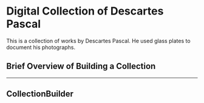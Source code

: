 # Digital Collection of Descartes Pascal

This is a collection of works by Descartes Pascal. He used glass plates to document his photographs.



## Brief Overview of Building a Collection



----------

## CollectionBuilder 



